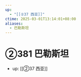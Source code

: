 ```yaml
---
up:
  - "[[②37 西亚]]"
ctime: 2025-03-01T13:14:01+08:00
aliases:
  - 巴勒斯坦
---
```


# ②381 巴勒斯坦

- up: [[②37 西亚]]
